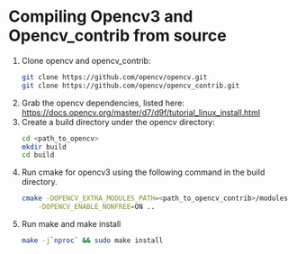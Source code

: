 # Compiling Opencv3 and Opencv_contrib from source

1. Clone opencv and opencv_contrib:
    ```bash
    git clone https://github.com/opencv/opencv.git
    git clone https://github.com/opencv/opencv_contrib.git
    ```
1. Grab the opencv dependencies, listed here:
    https://docs.opencv.org/master/d7/d9f/tutorial_linux_install.html
1. Create a build directory under the opencv directory:
    ```bash
    cd <path_to_opencv>
    mkdir build
    cd build
    ```
1. Run cmake for opencv3 using the following command in the build directory.
    ```bash
    cmake -DOPENCV_EXTRA_MODULES_PATH=<path_to_opencv_contrib>/modules \
        -DOPENCV_ENABLE_NONFREE=ON ..
    ```
1. Run make and make install
    ```bash
    make -j`nproc` && sudo make install
    ```
